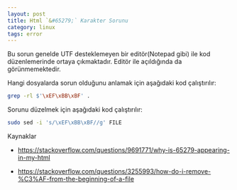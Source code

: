 ```yaml
---
layout: post
title: Html `&#65279;` Karakter Sorunu
category: linux
tags: error
---
```


Bu sorun genelde UTF desteklemeyen bir editör(Notepad gibi) ile kod düzenlemerinde ortaya çıkmaktadır. Editör ile açıldığında da görünmemektedir.

Hangi dosyalarda sorun olduğunu anlamak için aşağıdaki kod çalıştırılır:

```sh
grep -rl $'\xEF\xBB\xBF' .
```

Sorunu düzelmek için aşağıdaki kod çalıştırılır:

```sh
sudo sed -i 's/\xEF\xBB\xBF//g' FILE
```

Kaynaklar

- https://stackoverflow.com/questions/9691771/why-is-65279-appearing-in-my-html

- https://stackoverflow.com/questions/3255993/how-do-i-remove-%C3%AF-from-the-beginning-of-a-file
